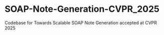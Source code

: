 # SOAP-Note-Generation-CVPR_2025
Codebase for Towards Scalable SOAP Note Generation accepted at CVPR 2025
